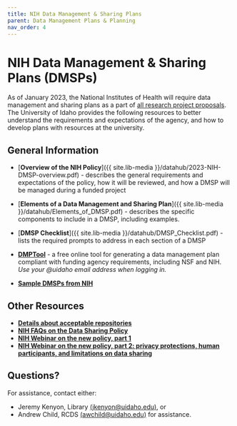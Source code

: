 ```yaml
---
title: NIH Data Management & Sharing Plans
parent: Data Management Plans & Planning
nav_order: 4
---
```


# NIH Data Management & Sharing Plans (DMSPs)

As of January 2023, the National Institutes of Health will require data management and sharing plans as a part of [all research project proposals](https://sharing.nih.gov/data-management-and-sharing-policy/about-data-management-and-sharing-policies/research-covered-under-the-data-management-sharing-policy#after). The University of Idaho provides the following resources to better understand the requirements and expectations of the agency, and how to develop plans with resources at the university.

## General Information

- [**Overview of the NIH Policy**]({{ site.lib-media }}/datahub/2023-NIH-DMSP-overview.pdf) - describes the general requirements and expectations of the policy, how it will be reviewed, and how a DMSP will be managed during a funded project

- [**Elements of a Data Management and Sharing Plan**]({{ site.lib-media }}/datahub/Elements_of_DMSP.pdf) - describes the specific components to include in a DMSP, including examples.

- [**DMSP Checklist**]({{ site.lib-media }}/datahub/DMSP_Checklist.pdf) - lists the required prompts to address in each section of a DMSP

- [**DMPTool**](https://dmptool.org) - a free online tool for generating a data management plan compliant with funding agency requirements, including NSF and NIH. *Use your @uidaho email address when logging in.*

- [**Sample DMSPs from NIH**](https://sharing.nih.gov/data-management-and-sharing-policy/planning-and-budgeting-for-data-management-and-sharing/writing-a-data-management-and-sharing-plan#sample-plans)

## Other Resources
  - [**Details about acceptable repositories**](https://sharing.nih.gov/data-management-and-sharing-policy/sharing-scientific-data/selecting-a-data-repository)
  - [**NIH FAQs on the Data Sharing Policy**](https://sharing.nih.gov/faqs#/data-sharing.htm)
  - [**NIH Webinar on the new policy, part 1**](https://youtu.be/CgUpwkngj3g)
  - [**NIH Webinar on the new policy, part 2: privacy protections, human participants, and limitations on data sharing**](https://youtu.be/dvneZFj_TcY)

## Questions?

For assistance, contact either:
  - Jeremy Kenyon, Library [(jkenyon@uidaho.edu)](mailto:jkenyon@uidaho.edu), or 
  - Andrew Child, RCDS [(awchild@uidaho.edu)](mailto:awchild@uidaho.edu) for assistance.